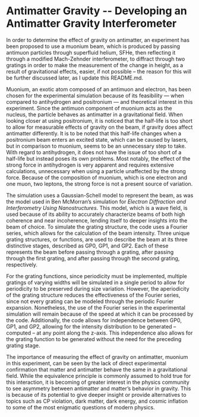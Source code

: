 # Antimatter Gravity -- Developing an Antimatter Gravity Interferometer

In order to determine the effect of gravity on antimatter, an experiment has been proposed to use a muonium beam, which is produced by passing antimuon particles through superfluid helium, SFHe, then reflecting it through a modified Mach-Zehnder interferometer, to diffract through two gratings in order to make the measurement of the change in height, as a result of gravitational effects, easier, if not possible – the reason for this will be further discussed later, as I update this README.md.

Muonium, an exotic atom composed of an antimuon and electron, has been chosen for the experimental simulation because of its feasibility — when compared to antihydrogen and positronium — and theoretical interest in this experiment. Since the antimuon component of muonium acts as the nucleus, the particle behaves as antimatter in a gravitational field. When looking closer at using positronium, it is noticed that the half-life is too short to allow for measurable effects of gravity on the beam, if gravity does affect antimatter differently. It is to be noted that this half-life changes when a positronium beam enters an excited state, which can be caused by lasers, but in comparison to muonium, seems to be an unnecessary step to take. With regard to antihydrogen, it does not have the issue of too short of a half-life but instead poses its own problems. Most notably, the effect of the strong force in antihydrogen is very apparent and requires extensive calculations, unnecessary when using a particle unaffected by the strong force. Because of the composition of muonium, which is one electron and one muon, two leptons, the strong force is not a present source of variation.

The simulation uses a Gaussian-Schell model to represent the beam, as was the model used in Ben McMorran’s simulation for *Electron Diffraction and Interferometry Using Nanostructures*. This model, which is a wave field,  is used because of its ability to accurately characterize beams of both high coherence and near incoherence, lending itself to deeper insights into the beam of choice. To simulate the grating structure, the code uses a Fourier series, which allows for the calculation of the beam intensity. Three unique grating structures, or functions, are used to describe the beam at its three distinctive stages, described as GP0, GP1, and GP2. Each of these represents the beam before passing through a grating, after passing through the first grating, and after passing through the second grating, respectively.

For the grating functions, since periodicity must be implemented, multiple gratings of varying widths will be simulated in a single period to allow for periodicity to be preserved during size variation. However, the aperiodicity of the grating structure reduces the effectiveness of the Fourier series, since not every grating can be modeled through the periodic Fourier expansion. Nonetheless, the use of the Fourier series in the experimental simulation will remain because of the speed at which it can be processed by the code. Additionally, the code allows for independence between GP0, GP1, and GP2, allowing for the intensity distribution to be generated – computed – at any point along the z-axis. This independence also allows for the grating function to be generated without the need for the preceding grating stage.

The importance of measuring the effect of gravity on antimatter, muonium in this experiment, can be seen by the lack of direct experimental confirmation that matter and antimatter behave the same in a gravitational field. While the equivalence principle is commonly assumed to hold true for this interaction, it is becoming of greater interest in the physics community to see asymmetry between antimatter and matter’s behavior in gravity. This is because of its potential to give deeper insight or provide alternatives to topics such as CP violation, dark matter, dark energy, and cosmic inflation to some of the most enigmatic questions of modern physics.
